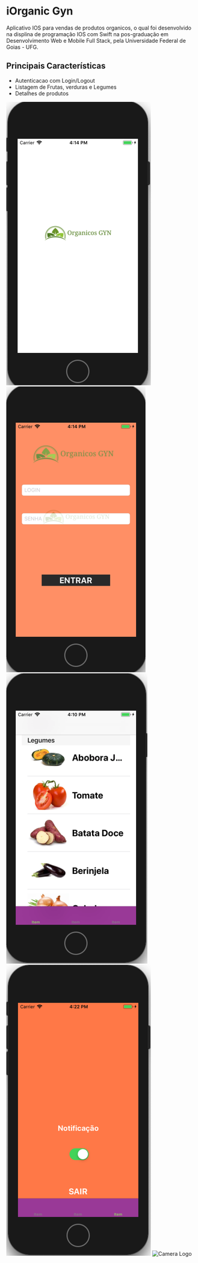 # iOrganic Gyn

Aplicativo IOS para vendas de produtos organicos, o qual foi desenvolvido na displina de programação IOS com Swift na pos-graduação em Desenvolvimento Web e Mobile Full Stack, pela Universidade Federal de Goias - UFG.

## Principais Características

* Autenticacao com Login/Logout
* Listagem de Frutas, verduras e Legumes
* Detalhes de produtos


 ![Camera Logo](/screen_1.png)
 ![Camera Logo](/screen_2.png)
 ![Camera Logo](/screen_3.png)
 ![Camera Logo](/screen_4.png)
 ![Camera Logo](/screen_5.png)
 
